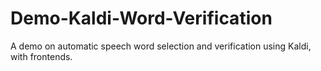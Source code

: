 Demo-Kaldi-Word-Verification
============================

A demo on automatic speech word selection and verification using Kaldi, with frontends.

